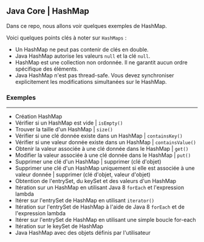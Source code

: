## Java Core | HashMap

Dans ce repo, nous allons voir quelques exemples de HashMap.

Voici quelques points clés à noter sur `HashMaps` :

- Un HashMap ne peut pas contenir de clés en double.
- Java HashMap autorise les valeurs `null` et la clé `null`.
- HashMap est une collection non ordonnée. Il ne garantit aucun ordre spécifique des éléments.
- Java HashMap n'est pas thread-safe. Vous devez synchroniser explicitement les modifications simultanées sur le
  HashMap.

### Exemples
---

- Création HashMap
- Vérifier si un HashMap est vide | `isEmpty()`
- Trouver la taille d'un HashMap | `size()`
- Vérifier si une clé donnée existe dans un HashMap | `containsKey()`
- Vérifier si une valeur donnée existe dans un HashMap | `containsValue()`
- Obtenir la valeur associée à une clé donnée dans le HashMap | `get()`
- Modifier la valeur associée à une clé donnée dans le HashMap | `put()`
- Supprimer une clé d'un HashMap | supprimer (clé d'objet)
- Supprimer une clé d'un HashMap uniquement si elle est associée à une valeur donnée | supprimer (clé d'objet, valeur
  d'objet)
- Obtention de l'entrySet, du keySet et des valeurs d'un HashMap
- Itération sur un HashMap en utilisant Java 8 `forEach` et l'expression lambda
- Itérer sur l'entrySet de HashMap en utilisant `iterator()`
- Itération sur l'entrySet de HashMap à l'aide de Java 8 `forEach` et de l'expression lambda
- Itérer sur l'entrySet de HashMap en utilisant une simple boucle for-each
- Itération sur le keySet de HashMap
- Java HashMap avec des objets définis par l'utilisateur